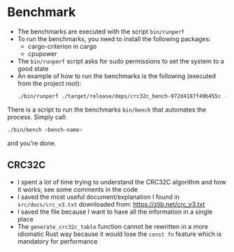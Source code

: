 # Benchmark
- The benchmarks are executed with the script `bin/runperf`
- To run the benchmarks, you need to install the following packages:
    - cargo-criterion in cargo
    - cpupower 
- The `bin/runperf` script asks for sudo permissions to set the system to a good state
- An example of how to run the benchmarks is the following (executed from the project root):
    ```bash
    ./bin/runperf ./target/release/deps/crc32c_bench-972d4187f49b455c --bench
    ```
There is a script to run the benchmarks `bin/bench` that automates the process. Simply call:
```bash
./bin/bench <bench-name>
```
and you're done.

## CRC32C
- I spent a lot of time trying to understand the CRC32C algorithm and how it works; see some comments in the code
- I saved the most useful document/explanation I found in `src/docs/crc_v3.txt` downloaded from: https://zlib.net/crc_v3.txt
- I saved the file because I want to have all the information in a single place
- The `generate_crc32c_table` function cannot be rewritten in a more idiomatic Rust way because it would lose the `const fn` feature which is mandatory for performance 